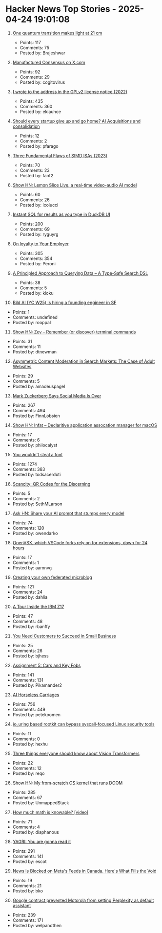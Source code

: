 # Hacker News Top Stories - 2025-04-24 19:01:08

1. [One quantum transition makes light at 21 cm](https://bigthink.com/starts-with-a-bang/21cm-magic-length/)
   - Points: 117
   - Comments: 75
   - Posted by: Brajeshwar

2. [Manufactured Consensus on X.com](https://rook2root.co/articles/20250424-manufacturing-consensus-on-x)
   - Points: 92
   - Comments: 29
   - Posted by: cogitovirus

3. [I wrote to the address in the GPLv2 license notice (2022)](https://code.mendhak.com/gpl-v2-address-letter/)
   - Points: 435
   - Comments: 360
   - Posted by: ekiauhce

4. [Should every startup give up and go home? AI Acquisitions and consolidation](https://frontierai.substack.com/p/acquisitions-consolidation-and-innovation)
   - Points: 12
   - Comments: 2
   - Posted by: pfarago

5. [Three Fundamental Flaws of SIMD ISAs (2023)](https://www.bitsnbites.eu/three-fundamental-flaws-of-simd/)
   - Points: 70
   - Comments: 23
   - Posted by: fanf2

6. [Show HN: Lemon Slice Live, a real-time video-audio AI model](undefined)
   - Points: 60
   - Comments: 26
   - Posted by: lcolucci

7. [Instant SQL for results as you type in DuckDB UI](https://motherduck.com/blog/introducing-instant-sql/)
   - Points: 200
   - Comments: 69
   - Posted by: ryguyrg

8. [On loyalty to Your Employer](https://www.talentstuff.com/blog/on-loyalty-to-your-employer)
   - Points: 305
   - Comments: 354
   - Posted by: Peroni

9. [A Principled Approach to Querying Data – A Type-Safe Search DSL](https://www.claudiu-ivan.com/writing/search-dsl)
   - Points: 38
   - Comments: 5
   - Posted by: kioku

10. [Bild AI (YC W25) is hiring a founding engineer in SF](https://www.ycombinator.com/companies/bild-ai/jobs/m2ilR5L-founding-engineer)
   - Points: 1
   - Comments: undefined
   - Posted by: rooppal

11. [Show HN: Zev – Remember (or discover) terminal commands](https://github.com/dtnewman/zev)
   - Points: 31
   - Comments: 11
   - Posted by: dtnewman

12. [Asymmetric Content Moderation in Search Markets: The Case of Adult Websites](https://papers.ssrn.com/sol3/papers.cfm?abstract_id=5106235)
   - Points: 29
   - Comments: 5
   - Posted by: amadeuspagel

13. [Mark Zuckerberg Says Social Media Is Over](https://www.newyorker.com/culture/infinite-scroll/mark-zuckerberg-says-social-media-is-over)
   - Points: 267
   - Comments: 494
   - Posted by: FinnLobsien

14. [Show HN: Infat – Declaritive application assocation manager for macOS](https://github.com/philocalyst/infat)
   - Points: 17
   - Comments: 6
   - Posted by: philocalyst

15. [You wouldn't steal a font](https://fedi.rib.gay/notes/a6xqityngfubsz0f)
   - Points: 1274
   - Comments: 363
   - Posted by: todsacerdoti

16. [Scancity: QR Codes for the Discerning](https://scancity.net)
   - Points: 5
   - Comments: 2
   - Posted by: SethMLarson

17. [Ask HN: Share your AI prompt that stumps every model](undefined)
   - Points: 74
   - Comments: 120
   - Posted by: owendarko

18. [OpenVSX, which VSCode forks rely on for extensions, down for 24 hours](https://status.open-vsx.org/)
   - Points: 17
   - Comments: 1
   - Posted by: aaronvg

19. [Creating your own federated microblog](https://fedify.dev/tutorial/microblog)
   - Points: 121
   - Comments: 24
   - Posted by: dahlia

20. [A Tour Inside the IBM Z17](https://community.ibm.com/community/user/ibmz-and-linuxone/blogs/elizabeth-k-joseph1/2025/04/23/a-tour-inside-the-ibm-z17?communityKey=e7b7d299-8509-4572-8cf1-c1112684644f)
   - Points: 47
   - Comments: 48
   - Posted by: rbanffy

21. [You Need Customers to Succeed in Small Business](https://goodenough.us/blog/2025-04-24-you-need-customers-to-succeed-in-small-business/)
   - Points: 25
   - Comments: 26
   - Posted by: bjhess

22. [Assignment 5: Cars and Key Fobs](https://web.stanford.edu/class/ee26n/Assignments/Assignment5.html)
   - Points: 141
   - Comments: 131
   - Posted by: Pikamander2

23. [AI Horseless Carriages](https://koomen.dev/essays/horseless-carriages/)
   - Points: 756
   - Comments: 449
   - Posted by: petekoomen

24. [io_uring based rootkit can bypass syscall-focused Linux security tools](https://www.armosec.io/blog/io_uring-rootkit-bypasses-linux-security)
   - Points: 11
   - Comments: 0
   - Posted by: hexhu

25. [Three things everyone should know about Vision Transformers](https://arxiv.org/abs/2203.09795)
   - Points: 22
   - Comments: 12
   - Posted by: reqo

26. [Show HN: My from-scratch OS kernel that runs DOOM](https://github.com/UnmappedStack/TacOS)
   - Points: 285
   - Comments: 67
   - Posted by: UnmappedStack

27. [How much math is knowable? [video]](https://www.youtube.com/watch?v=VplMHWSZf5c)
   - Points: 71
   - Comments: 4
   - Posted by: diaphanous

28. [YAGRI: You are gonna read it](https://www.scottantipa.com/yagri)
   - Points: 291
   - Comments: 141
   - Posted by: escot

29. [News Is Blocked on Meta's Feeds in Canada. Here's What Fills the Void](https://www.nytimes.com/2025/04/21/technology/canada-election-facebook-instagram-meta.html)
   - Points: 19
   - Comments: 21
   - Posted by: bko

30. [Google contract prevented Motorola from setting Perplexity as default assistant](https://www.bloomberg.com/news/articles/2025-04-23/perplexity-executive-says-google-blocked-motorola-s-use-of-ai-assistant)
   - Points: 239
   - Comments: 171
   - Posted by: welpandthen

